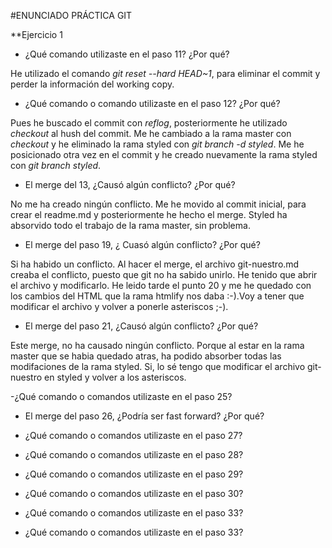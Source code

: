 #ENUNCIADO PRÁCTICA GIT

**Ejercicio 1

- ¿Qué comando utilizaste en el paso 11? ¿Por qué?

He utilizado el comando *git reset --hard HEAD~1*, para eliminar el commit y perder la información del working copy.

- ¿Qué comando o comando utilizaste en el paso 12? ¿Por qué?

Pues he buscado el commit con *reflog*, posteriormente he utilizado *checkout* al hush del commit.
Me he cambiado a la rama master con *checkout* y he eliminado la rama styled con *git branch -d styled*.
Me he posicionado otra vez en el commit y he creado nuevamente la rama styled con *git branch styled*.

- El merge del 13, ¿Causó algún conflicto? ¿Por qué?

No me ha creado ningún conflicto. Me he movido al commit inicial, para crear el readme.md y posteriormente he hecho el merge.
Styled ha absorvido todo el trabajo de la rama master, sin problema.

- El merge del paso 19, ¿ Cuasó algún conflicto? ¿Por qué?

Si ha habido un conflicto. Al hacer el merge, el archivo git-nuestro.md creaba el conflicto, puesto que git no ha sabido unirlo. 
He tenido que abrir el archivo y modificarlo. He leido tarde el punto 20 y me he quedado con los cambios del HTML
que la rama htmlify nos daba :-).Voy a tener que modificar el archivo y volver a ponerle asteriscos ;-).

- El merge del paso 21, ¿Causó algún conflicto? ¿Por qué?

Este merge, no ha causado ningún conflicto.
Porque al estar en la rama master que se habia quedado atras, ha podido absorber todas las modifaciones de la rama styled.
Si, lo sé tengo que modificar el archivo git-nuestro en styled y volver a los asteriscos.

-¿Qué comando o comandos utilizaste en el paso 25?


- El merge del paso 26, ¿Podría ser fast forward? ¿Por qué?


- ¿Qué comando o comandos utilizaste en el paso 27?


- ¿Qué comando o comandos utilizaste en el paso 28?


- ¿Qué comando o comandos utilizaste en el paso 29?


- ¿Qué comando o comandos utilizaste en el paso 30?


- ¿Qué comando o comandos utilizaste en el paso 33?


- ¿Qué comando o comandos utilizaste en el paso 33?

